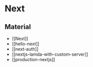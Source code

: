 # Next

## Material

- [[Next]]
- [[hello-next]]
- [[next-auth]]
- [[nextjs-lamda-with-custom-server]]
- [[production-nextjs]]
